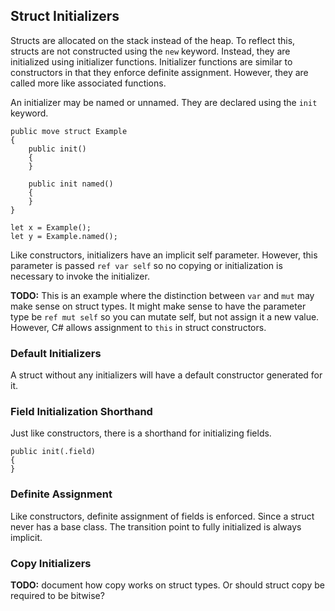 ## Struct Initializers

Structs are allocated on the stack instead of the heap. To reflect this, structs are not constructed using the `new` keyword. Instead, they are initialized using initializer functions. Initializer functions are similar to constructors in that they enforce definite assignment. However, they are called more like associated functions.

An initializer may be named or unnamed. They are declared using the `init` keyword.

```azoth
public move struct Example
{
    public init()
    {
    }

    public init named()
    {
    }
}

let x = Example();
let y = Example.named();
```

Like constructors, initializers have an implicit self parameter. However, this parameter is passed `ref var self` so no copying or initialization is necessary to invoke the initializer.

**TODO:** This is an example where the distinction between `var` and `mut` may make sense on struct types. It might make sense to have the parameter type be `ref mut self` so you can mutate self, but not assign it a new value. However, C# allows assignment to `this` in struct constructors.

### Default Initializers

A struct without any initializers will have a default constructor generated for it.

### Field Initialization Shorthand

Just like constructors, there is a shorthand for initializing fields.

```azoth
public init(.field)
{
}
```

### Definite Assignment

Like constructors, definite assignment of fields is enforced. Since a struct never has a base class. The transition point to fully initialized is always implicit.

### Copy Initializers

**TODO:** document how copy works on struct types. Or should struct copy be required to be bitwise?
